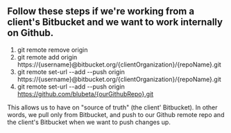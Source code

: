 ## Follow these steps if we're working from a client's Bitbucket and we want to work internally on Github.

1. git remote remove origin
2. git remote add origin https://{username}@bitbucket.org/{clientOrganization}/{repoName}.git
3. git remote set-url --add --push origin  https://{username}@bitbucket.org/{clientOrganization}/{repoName}.git
4. git remote set-url --add --push origin https://github.com/blubeta/{ourGithubRepo}.git

This allows us to have on "source of truth" (the client' Bitbucket). In other words, we pull only from Bitbucket, and push to our Github remote repo and the client's Bitbucket when we want to push changes up.


